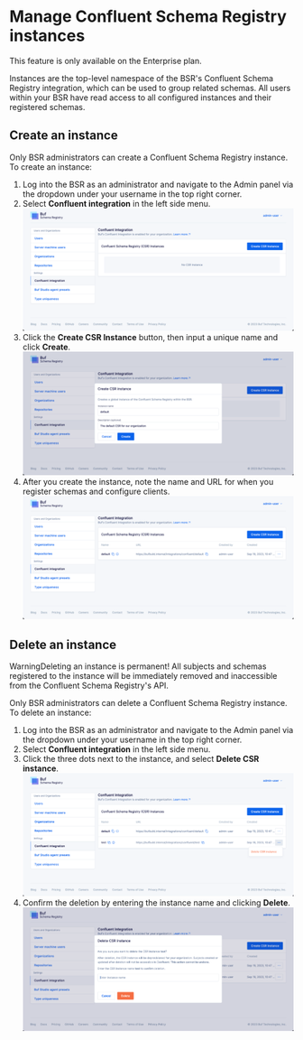 # Manage Confluent Schema Registry instances

This feature is only available on the Enterprise plan.

Instances are the top-level namespace of the BSR's Confluent Schema Registry integration, which can be used to group related schemas. All users within your BSR have read access to all configured instances and their registered schemas.

## Create an instance

Only BSR administrators can create a Confluent Schema Registry instance. To create an instance:

1.  Log into the BSR as an administrator and navigate to the Admin panel via the dropdown under your username in the top right corner.
2.  Select **Confluent integration** in the left side menu.![Confluent Schema Registry instance admin UI](../../../images/bsr/csr-admin.png)
3.  Click the **Create CSR Instance** button, then input a unique name and click **Create**.![Create Confluent Schema Registry instance modal](../../../images/bsr/csr-create.png)
4.  After you create the instance, note the name and URL for when you register schemas and configure clients.![Confluent Schema Registry instance name and API URL](../../../images/bsr/csr-created.png)

## Delete an instance

WarningDeleting an instance is permanent! All subjects and schemas registered to the instance will be immediately removed and inaccessible from the Confluent Schema Registry's API.

Only BSR administrators can delete a Confluent Schema Registry instance. To delete an instance:

1.  Log into the BSR as an administrator and navigate to the Admin panel via the dropdown under your username in the top right corner.
2.  Select **Confluent integration** in the left side menu.
3.  Click the three dots next to the instance, and select **Delete CSR instance**.![Confluent Schema Registry delete button](../../../images/bsr/csr-delete-button.png)
4.  Confirm the deletion by entering the instance name and clicking **Delete**.![Confluent Schema Registry delete modal](../../../images/bsr/csr-delete.png)
